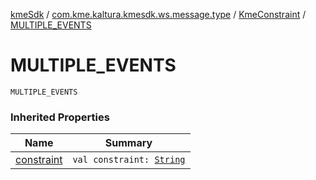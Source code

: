 [kmeSdk](../../index.md) / [com.kme.kaltura.kmesdk.ws.message.type](../index.md) / [KmeConstraint](index.md) / [MULTIPLE_EVENTS](./-m-u-l-t-i-p-l-e_-e-v-e-n-t-s.md)

# MULTIPLE_EVENTS

`MULTIPLE_EVENTS`

### Inherited Properties

| Name | Summary |
|---|---|
| [constraint](constraint.md) | `val constraint: `[`String`](https://kotlinlang.org/api/latest/jvm/stdlib/kotlin/-string/index.html) |
